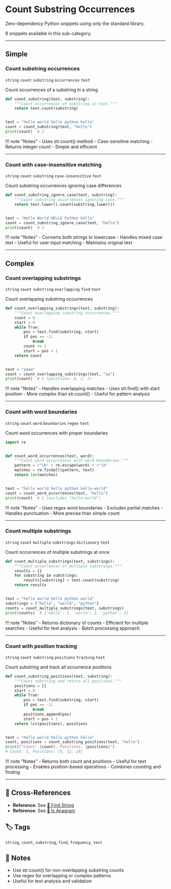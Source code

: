 # Count Substring Occurrences

Zero-dependency Python snippets using only the standard library.

6 snippets available in this sub-category.

---

## Simple

###  Count substring occurrences

`string` `count` `substring` `occurrences` `text`

Count occurrences of a substring in a string

```python
def count_substring(text, substring):
    """Count occurrences of substring in text."""
    return text.count(substring)


text = "hello world hello python hello"
count = count_substring(text, "hello")
print(count)  # 3
```

!!! note "Notes"
    - Uses str.count() method
    - Case-sensitive matching
    - Returns integer count
    - Simple and efficient

<hr class="snippet-divider">

### Count with case-insensitive matching

`string` `count` `substring` `case-insensitive` `text`

Count substring occurrences ignoring case differences

```python
def count_substring_ignore_case(text, substring):
    """Count substring occurrences ignoring case."""
    return text.lower().count(substring.lower())


text = "Hello World HELLO Python hello"
count = count_substring_ignore_case(text, "hello")
print(count)  # 3
```

!!! note "Notes"
    - Converts both strings to lowercase
    - Handles mixed case text
    - Useful for user input matching
    - Maintains original text

<hr class="snippet-divider">

## Complex

###  Count overlapping substrings

`string` `count` `substring` `overlapping` `find` `text`

Count overlapping substring occurrences

```python
def count_overlapping_substrings(text, substring):
    """Count overlapping substring occurrences."""
    count = 0
    start = 0
    while True:
        pos = text.find(substring, start)
        if pos == -1:
            break
        count += 1
        start = pos + 1
    return count


text = "aaaa"
count = count_overlapping_substrings(text, "aa")
print(count)  # 3 (positions: 0, 1, 2)
```

!!! note "Notes"
    - Handles overlapping matches
    - Uses str.find() with start position
    - More complex than str.count()
    - Useful for pattern analysis

<hr class="snippet-divider">

### Count with word boundaries

`string` `count` `word` `boundaries` `regex` `text`

Count word occurrences with proper boundaries

```python
import re


def count_word_occurrences(text, word):
    """Count word occurrences with word boundaries."""
    pattern = r"\b" + re.escape(word) + r"\b"
    matches = re.findall(pattern, text)
    return len(matches)


text = "hello world hello python hello-world"
count = count_word_occurrences(text, "hello")
print(count)  # 2 (excludes "hello-world")
```

!!! note "Notes"
    - Uses regex word boundaries
    - Excludes partial matches
    - Handles punctuation
    - More precise than simple count

<hr class="snippet-divider">

### Count multiple substrings

`string` `count` `multiple` `substrings` `dictionary` `text`

Count occurrences of multiple substrings at once

```python
def count_multiple_substrings(text, substrings):
    """Count occurrences of multiple substrings."""
    results = {}
    for substring in substrings:
        results[substring] = text.count(substring)
    return results


text = "hello world hello python world"
substrings = ["hello", "world", "python"]
counts = count_multiple_substrings(text, substrings)
print(counts)  # {'hello': 2, 'world': 2, 'python': 1}
```

!!! note "Notes"
    - Returns dictionary of counts
    - Efficient for multiple searches
    - Useful for text analysis
    - Batch processing approach

<hr class="snippet-divider">

### Count with position tracking

`string` `count` `substring` `positions` `tracking` `text`

Count substring and track all occurrence positions

```python
def count_substring_positions(text, substring):
    """Count substring and return all positions."""
    positions = []
    start = 0
    while True:
        pos = text.find(substring, start)
        if pos == -1:
            break
        positions.append(pos)
        start = pos + 1
    return len(positions), positions


text = "hello world hello python hello"
count, positions = count_substring_positions(text, "hello")
print(f"Count: {count}, Positions: {positions}")
# Count: 3, Positions: [0, 12, 24]
```

!!! note "Notes"
    - Returns both count and positions
    - Useful for text processing
    - Enables position-based operations
    - Combines counting and finding

<hr class="snippet-divider">

## 🔗 Cross-References

- **Reference**: See [📂 Find String](./find_string.md)
- **Reference**: See [📂 Is Anagram](./is_anagram.md)

## 🏷️ Tags

`string`, `count`, `substring`, `find`, `frequency`, `text`

## 📝 Notes

- Use str.count() for non-overlapping substring counts
- Use regex for overlapping or complex patterns
- Useful for text analysis and validation
